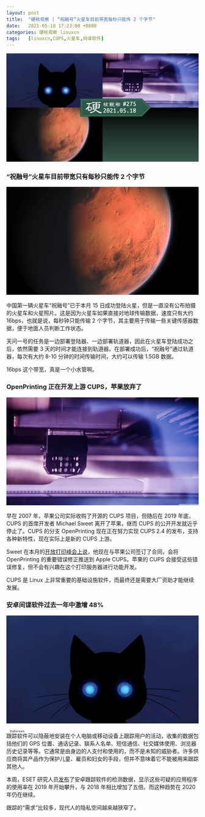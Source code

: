 ```yaml
---
layout: post
title:	"硬核观察 | “祝融号”火星车目前带宽每秒只能传 2 个字节"
date:	2021-05-18 17:23:00 +0800 
categories:	硬核观察 linuxcn 
tags:	[linuxcn,CUPS,火星车,间谍软件]
---
```



![](/Asserts/Images/album/202105/18/172225lsipwuvtclwvas6y.jpg)


### “祝融号”火星车目前带宽只有每秒只能传 2 个字节


![](/Asserts/Images/album/202105/18/172235x8gq2uhhzoeg8cmv.jpg)


中国第一辆火星车“祝融号”已于本月 15 日成功登陆火星，但是一直没有公布拍摄的火星车和火星照片。这是因为火星车如果直接对地球传输数据，速度只有大约 16bps，也就是说，每秒钟只能传输 2 个字节，其主要用于传输一些关键传感器数据，便于地面人员判断工作状态。


天问一号的任务是一边部署登陆器、一边部署轨道器，因此在火星车登陆成功之后，依然需要 3 天的时间才能连接到轨道器。在部署成功后，“祝融号”通过轨道器，每次有大约 8-10 分钟的时间传输时间，大约可以传输 1.5GB 数据。


16bps 这个带宽，真是一个小水管啊。


### OpenPrinting 正在开发上游 CUPS，苹果放弃了


![](/Asserts/Images/album/202105/18/172253vj47jhlhbbnuh4bj.jpg)


早在 2007 年，苹果公司实际收购了开源的 CUPS 项目，但随后在 2019 年底，CUPS 的首席开发者 Michael Sweet 离开了苹果，继而 CUPS 的公开开发就近乎停止了。CUPS 的分支 OpenPrinting 现在正在努力实现 CUPS 2.4 的发布，支持各种新特性，现在实际上是新的 CUPS 上游。


Sweet 在本月的[开放打印峰会上说](https://www.phoronix.com/scan.php?page=news_item&px=Apple-No-More-CUPS)，他现在与苹果公司签订了合同，会将 OpenPrinting 的重要错误修正推送到 Apple CUPS。苹果的 CUPS 会接受这些错误修复，但不会有兴趣在这个打印服务器进行功能开发。


CUPS 是 Linux 上非常重要的基础设施软件，而最终还是需要大厂资助才能继续发展。


### 安卓间谍软件过去一年中激增 48%


![](/Asserts/Images/album/202105/18/172309luoyrrrbdpb39opv.jpg)


<ruby> 跟踪软件 <rt>  Stalkerware </rt></ruby>可以隐蔽地安装在个人电脑或移动设备上跟踪用户的活动，收集的数据包括他们的 GPS 位置、通话记录、联系人名单、短信通信、社交媒体使用、浏览器历史记录等等。它通常是由身边的人支付和使用的，而不是未知的威胁者。许多供应商将其产品作为保护儿童、雇员和妇女的手段，但并不意味着它不能被用来跟踪其他人。


本周，ESET 研究人员[发布](https://www.zdnet.com/article/stalkerware-adoption-rates-surge-over-2020-hundreds-of-vulnerabilities-found/)了安卓跟踪软件的检测数据，显示这些可疑的应用程序的使用率在 2019 年开始攀升，与 2018 年相比增加了五倍。而这种趋势在 2020 年仍在继续。


跟踪的“需求”比较多，现代人的隐私空间越来越狭窄了。
